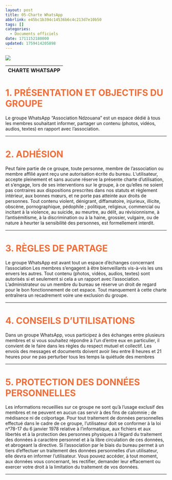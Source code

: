 ```yaml
---
layout: post
title: 05-Charte WhatsApp
abbrlink: e45bc1b394c14536b6c4c213d7e10b50
tags: []
categories:
  - Documents officiels
date: 1711152180000
updated: 1759414205898
---
```


![](/resources/7a005d93902c42c8b024e1af5ff6806f.png)

| CHARTE WHATSAPP |
| --------------- |

# <span style="color: #ef6e39">1. PRÉSENTATION ET OBJECTIFS DU GROUPE </span>

Le groupe WhatsApp “Association Ndzouana” est un espace dédié à tous les membres souhaitant informer, partager un contenu (photos, vidéos, audios, textes) en rapport avec l’association.

***

# <span style="color: #ef6e39">2. ADHÉSION</span>

Peut faire partie de ce groupe, toute personne, membre de l’association ou membre affilié ayant reçu une autorisation écrite du bureau. L’utilisateur, accepte pleinement et sans aucune réserve la présente charte d’utilisation, et s’engage, lors de ses interventions sur le groupe, à ce qu’elles ne soient pas contraires aux dispositions prescrites dans nos statuts et règlement intérieur, aux bonnes mœurs, et ne porte pas atteinte aux droits de personnes.
Tout contenu violent, dénigrant, diffamatoire, injurieux, illicite, obscène, pornographique, pédophile ; politique, religieux, commercial ou incitant à la violence, au suicide, au meurtre, au délit, au révisionnisme, à l’antisémitisme, à la discrimination ou à la haine, grossier, vulgaire, ou de nature à heurter la sensibilité des personnes, est formellement interdit.

***

# <span style="color: #ef6e39">3. RÈGLES DE PARTAGE </span>

Le groupe WhatsApp est avant tout un espace d’échanges concernant l’association
Les membres s’engagent à être bienveillants vis-à-vis les uns envers les autres.
Tout contenu (photos, vidéos, audios, textes) sont autorisés si et seulement si cela a un rapport avec l’association.
L’administrateur ou un membre du bureau se réserve un droit de regard pour le bon fonctionnement de cet espace.
Tout manquement à cette charte entraînera un recadrement voire une exclusion du groupe.

***

# <span style="color: #ef6e39">4. CONSEILS D’UTILISATIONS</span>

Dans un groupe WhatsApp, vous participez à des échanges entre plusieurs membres et si vous souhaitez répondre à l’un d’entre eux en particulier, il convient de le faire dans les règles du respect mutuel et collectif. Les envois des messages et documents doivent avoir lieu entre 8 heures et 21 heures pour ne pas perturber tous les temps la quiétude des membres

***

# <span style="color: #ef6e39">5. PROTECTION DES DONNÉES PERSONNELLES</span>

Les informations recueillies sur ce groupe ne sont qu’à l’usage exclusif des membres et ne peuvent en aucun cas servir à des fins de calomnie ; de médisance ni de colportage. Pour tout traitement de données personnelles effectué dans le cadre de ce groupe, l’utilisateur doit se conformer à la loi n°78-17 du 6 janvier 1978 relative à l’informatique, aux fichiers et aux libertés et à la protection des personnes physiques à l’égard du traitement des données à caractère personnel et à la libre circulation de ces données, et abrogeant la directive.
Si l’association par le biais du bureau permet à un tiers d’effectuer un traitement des données personnelles d’un utilisateur, elle devra en informer l’utilisateur.
Vous pouvez accéder, à tout moment, aux données vous concernant, les rectifier, demander leur effacement ou exercer votre droit à la limitation du traitement de vos données.

***
